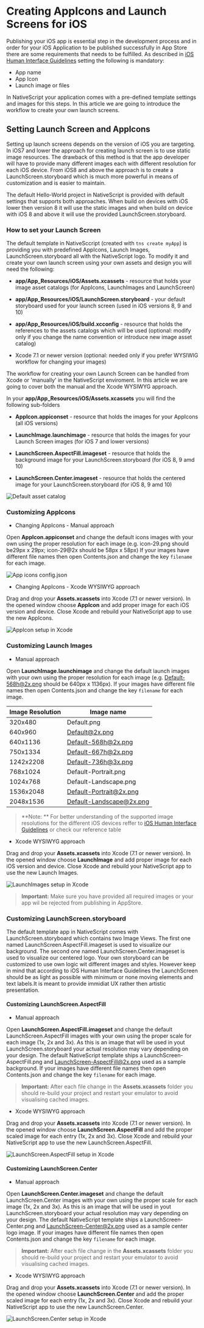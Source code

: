
# Creating AppIcons and Launch Screens for iOS 

Publishing your iOS app is essential step in the development process and in order for your iOS Application 
to be published successfully in App Store there are some requirements that needs to be fulfilled. 
As described in [iOS Human Interface Guidelines](https://developer.apple.com/library/ios/documentation/UserExperience/Conceptual/MobileHIG/IconMatrix.html) setting the following is mandatory:

* App name
* App Icon
* Launch image or files

In NativeScript your application comes with a pre-defined template settings and images for this steps.
In this article we are going to introduce the workflow to create your own launch screens.

## Setting Launch Screen and AppIcons

Setting up launch screens depends on the version of iOS you are targeting.
In iOS7 and lower the approach for creating launch screen is to use static image resources.
The drawback of this method is that the app developer will have to provide many different
images each with different resolution for each iOS device. From iOS8 and above the approach is to create
a LaunchScreen.storyboard which is much more powerful in means of customization and is easier to maintain.

The default Hello-World project in NativeScript is provided with default settings that supports both 
approaches. When build on devices with iOS lower then version 8 it will use the static images and when build
on device with iOS 8 and above it will use the provided LaunchScreen.storyboard.

### How to set your Launch Screen

The default template in NativeSccript (created with `tns create myApp`) is providing you with predefined 
AppIcons, Launch Images, LaunchScreen.storyboard all with the NativeScript logo. 
To modify it and create your own launch screen using your own assets and design you will need the following:

* **app/App_Resources/iOS/Assets.xcassets** - resource that holds your image asset catalogs (for AppIcons, LaunchImages and LaunchScreen)

* **app/App_Resources/iOS/LaunchScreen.storyboard** - your default storyboard used for your launch screen (used in iOS versions 8, 9 and 10)

* **app/App_Resources/iOS/build.xcconfig** - resource that holds the references to the assets catalogs which will be used 
(optional: modify only if you change the name convention or introduce new image asset catalog)

* Xcode 7.1 or newer version (optional: needed only if you prefer WYSIWIG workflow for changing your images)

The workflow for creating your own Launch Screen can be handled from Xcode or 'manually' in the NativeScript enviroment. 
In this article we are going to cover both the manual and the Xcode WYSIWYG approach.

In your **app/App_Resources/iOS/Assets.xcassets** you will find the following sub-folders
   
* **AppIcon.appiconset** - resource that holds the images for your AppIcons (all iOS versions)

* **LaunchImage.launchimage** - resource that holds the images for your Launch Screen images (for iOS 7 and lower versions)

* **LaunchScreen.AspectFill.imageset** - resource that holds the background image for your LaunchScreen.storyboard (for iOS 8, 9 amd 10)

* **LaunchScreen.Center.imageset** - resource that holds the centered image for your LaunchScreen.storyboard (for iOS 8, 9 amd 10)

![Default asset catalog](../img/launch-screen/ios/launch-screen-howto-001.png "Default asset catalog")

### Customizing AppIcons
+ Changing AppIcons - Manual approach 
	
Open **AppIcon.appiconset**  and change the default icons images with your own using the proper resolution for each image (e.g. icon-29.png should be29px x 29px; icon-29@2x should be 58px x 58px)
If your images have different file names then open Contents.json and change the key `filename` for each image.

![App icons config.json](../img/launch-screen/ios/launch-screen-howto-002.png "App icons config.json")

+ Changing AppIcons - Xcode WYSIWYG approach
	
Drag and drop your **Assets.xcassets** into Xcode (7.1 or newer version).
In the opened window choose **AppIcon** and add proper image for each iOS version and device.
Close Xcode and rebuild your NativeScript app to use the new AppIcons.

![AppIcon setup in Xcode](../img/launch-screen/ios/launch-screen-howto-003.png "AppIcon setup in Xcode]")

### Customizing Launch Images
+ Manual approach 
	
Open **LaunchImage.launchimage** and change the default launch images with your own using the proper resolution for each image (e.g. Default-568h@2x.png should be 640px x 1136px).
If your images have different file names then open Contents.json and change the key `filename` for each image.

| Image Resolution | Image name                          |
|------------------|-------------------------------------|
| 320x480          | Default.png                         |
| 640x960          | Default@2x.png                      |
| 640x1136         | Default-568h@2x.png                 |
| 750x1334         | Default-667h@2x.png                 |
| 1242x2208        | Default-736h@3x.png                 |
| 768x1024         | Default-Portrait.png                |
| 1024x768         | Default-Landscape.png               |
| 1536x2048        | Default-Portrait@2x.png             |
| 2048x1536        | Default-Landscape@2x.png            |

> **Note: ** For better understanding of the supported image resolutions for the different iOS devices reffer to [iOS Human Interface Guidelines](https://developer.apple.com/library/ios/documentation/UserExperience/Conceptual/MobileHIG/IconMatrix.html#//apple_ref/doc/uid/TP40006556-CH27-SW1)
or check our reference table 

+ Xcode WYSIWYG approach
	
Drag and drop your **Assets.xcassets** into Xcode (7.1 or newer version).
In the opened window choose **LaunchImage** and add proper image for each iOS version and device.
Close Xcode and rebuild your NativeScript app to use the new Launch Images.

![LaunchImages setup in Xcode](../img/launch-screen/ios/launch-screen-howto-004.png "LaunchImages setup in Xcode")

> **Important:** Make sure you have provided all required images or your app wil be rejected from publishing in AppStore.	 


### Customizing LaunchScreen.storyboard

The default template app in NativeScript comes with LaunchScreen.storyboard which contains two Image Views.
The first one named LaunchScreen.AspectFill.imageset is used to visualize our background.
The second one named LaunchScreen.Center.imageset is used to visualize our centered logo.
Your own storyboard can be customized to use own logic wit different images and styles.
However keep in mind that according to iOS Human Interface Guidelines the LaunchScreen should be as light as possible
with minimum or none moving elements and text labels.It is meant to provide immidiat UX rather then artistic presentation.

#### Customizing LaunchScreen.AspectFill

+ Manual approach 
	
Open **LaunchScreen.AspectFill.imageset** and change the default LaunchScreen.AspectFill images with your own using the proper scale for each image (1x, 2x and 3x).
As this is an image that will be used in yout LaunchScreen.storyboard your actual resolution may vary depending on your design.
The default NativeScript template ships a LaunchScreen-AspectFill.png and LaunchScreen-AspectFill@2x.png used as a sample background.
If your images have different file names then open Contents.json and change the key `filename` for each image.

> **Important:** After each file change in the **Assets.xcassets** folder you should re-build your project and restart your emulator to avoid visualising cached images.

+ Xcode WYSIWYG approach
	
Drag and drop your **Assets.xcassets** into Xcode (7.1 or newer version).
In the opened window choose **LaunchScreen.AspectFill** and add the proper scaled image for each entry (1x, 2x and 3x).
Close Xcode and rebuild your NativeScript app to use the new LaunchScreen.AspectFill.

![LaunchScreen.AspectFill setup in Xcode](../img/launch-screen/ios/launch-screen-howto-005.png "LaunchScreen.AspectFill setup in Xcode")

#### Customizing LaunchScreen.Center

+ Manual approach 

Open **LaunchScreen.Center.imageset** and change the default LaunchScreen.Center images with your own using the proper scale for each image (1x, 2x and 3x).
As this is an image that will be used in yout LaunchScreen.storyboard your actual resolution may vary depending on your design.
The default NativeScript template ships a LaunchScreen-Center.png and LaunchScreen-Center@2x.png used as a sample center logo image.
If your images have different file names then open Contents.json and change the key `filename` for each image.

> **Important:** After each file change in the **Assets.xcassets** folder you should re-build your project and restart your emulator to avoid visualising cached images.

+ Xcode WYSIWYG approach

Drag and drop your **Assets.xcassets** into Xcode (7.1 or newer version).
In the opened window choose **LaunchScreen.Center** and add the proper scaled image for each entry (1x, 2x and 3x).
Close Xcode and rebuild your NativeScript app to use the new LaunchScreen.Center.

![LaunchScreen.Center setup in Xcode](../img/launch-screen/ios/launch-screen-howto-006.png "LaunchScreen.Center setup in Xcode")